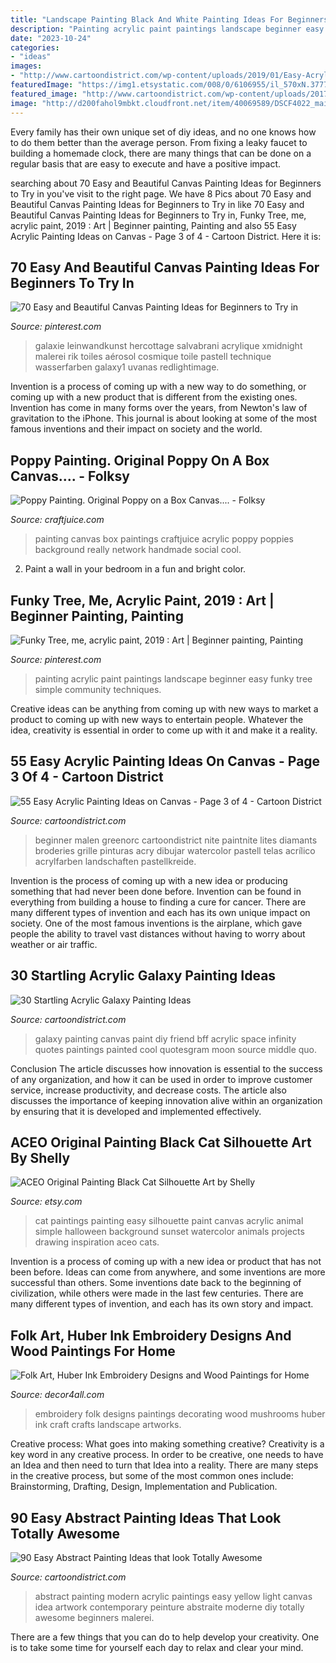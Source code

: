 ```yaml
---
title: "Landscape Painting Black And White Painting Ideas For Beginners ~ 30 Startling Acrylic Galaxy Painting Ideas"
description: "Painting acrylic paint paintings landscape beginner easy funky tree simple community techniques"
date: "2023-10-24"
categories:
- "ideas"
images:
- "http://www.cartoondistrict.com/wp-content/uploads/2019/01/Easy-Acrylic-Painting-Ideas-on-Canvas-31.jpg"
featuredImage: "https://img1.etsystatic.com/008/0/6106955/il_570xN.377776125_oy0l.jpg"
featured_image: "http://www.cartoondistrict.com/wp-content/uploads/2017/05/Easy-Abstract-Painting-Ideas30.jpg"
image: "http://d200fahol9mbkt.cloudfront.net/item/40069589/DSCF4022_main.jpg"
---
```



Every family has their own unique set of diy ideas, and no one knows how to do them better than the average person. From fixing a leaky faucet to building a homemade clock, there are many things that can be done on a regular basis that are easy to execute and have a positive impact.

	

		
searching about 70 Easy and Beautiful Canvas Painting Ideas for Beginners to Try in you've visit to the right page. We have 8 Pics about 70 Easy and Beautiful Canvas Painting Ideas for Beginners to Try in like 70 Easy and Beautiful Canvas Painting Ideas for Beginners to Try in, Funky Tree, me, acrylic paint, 2019 : Art | Beginner painting, Painting and also 55 Easy Acrylic Painting Ideas on Canvas - Page 3 of 4 - Cartoon District. Here it is:
		
    
## 70 Easy And Beautiful Canvas Painting Ideas For Beginners To Try In

<img loading=lazy src="https://i.pinimg.com/736x/23/0f/66/230f66deafe97c0f7b9e6e5684744f28.jpg" onerror="this.onerror=null;this.src='https://tse4.mm.bing.net/th?id=OIP.Rd2W86kM-eudfl1qHKZJswHaKc&amp;pid=15.1';" alt="70 Easy and Beautiful Canvas Painting Ideas for Beginners to Try in">

_Source: pinterest.com_

>galaxie leinwandkunst hercottage salvabrani acrylique xmidnight malerei rik toiles aérosol cosmique toile pastell technique wasserfarben galaxy1 uvanas redlightimage. 

	

Invention is a process of coming up with a new way to do something, or coming up with a new product that is different from the existing ones. Invention has come in many forms over the years, from Newton's law of gravitation to the iPhone. This journal is about looking at some of the most famous inventions and their impact on society and the world.

    
## Poppy Painting. Original Poppy On A Box Canvas.... - Folksy

<img loading=lazy src="http://d200fahol9mbkt.cloudfront.net/item/40069589/DSCF4022_main.jpg" onerror="this.onerror=null;this.src='https://tse1.mm.bing.net/th?id=OIP.SdC8JNJRGaABI_vNVW1d3AHaHf&amp;pid=15.1';" alt="Poppy Painting. Original Poppy on a Box Canvas.... - Folksy">

_Source: craftjuice.com_

>painting canvas box paintings craftjuice acrylic poppy poppies background really network handmade social cool. 

	

2. Paint a wall in your bedroom in a fun and bright color.

    
## Funky Tree, Me, Acrylic Paint, 2019 : Art | Beginner Painting, Painting

<img loading=lazy src="https://i.pinimg.com/736x/02/b4/18/02b4187c4b6ca952090a667fcad43898.jpg" onerror="this.onerror=null;this.src='https://tse4.mm.bing.net/th?id=OIP.fs--J9VjmJ-t1gNw_7DddQHaJ4&amp;pid=15.1';" alt="Funky Tree, me, acrylic paint, 2019 : Art | Beginner painting, Painting">

_Source: pinterest.com_

>painting acrylic paint paintings landscape beginner easy funky tree simple community techniques. 

	

Creative ideas can be anything from coming up with new ways to market a product to coming up with new ways to entertain people. Whatever the idea, creativity is essential in order to come up with it and make it a reality.

    
## 55 Easy Acrylic Painting Ideas On Canvas - Page 3 Of 4 - Cartoon District

<img loading=lazy src="http://www.cartoondistrict.com/wp-content/uploads/2019/01/Easy-Acrylic-Painting-Ideas-on-Canvas-31.jpg" onerror="this.onerror=null;this.src='https://tse1.mm.bing.net/th?id=OIP.NG2xSDBVmE5LOF8E1mKsIQHaJN&amp;pid=15.1';" alt="55 Easy Acrylic Painting Ideas on Canvas - Page 3 of 4 - Cartoon District">

_Source: cartoondistrict.com_

>beginner malen greenorc cartoondistrict nite paintnite lites diamants broderies grille pinturas acry dibujar watercolor pastell telas acrílico acrylfarben landschaften pastellkreide. 

	

Invention is the process of coming up with a new idea or producing something that had never been done before. Invention can be found in everything from building a house to finding a cure for cancer. There are many different types of invention and each has its own unique impact on society. One of the most famous inventions is the airplane, which gave people the ability to travel vast distances without having to worry about weather or air traffic.

    
## 30 Startling Acrylic Galaxy Painting Ideas

<img loading=lazy src="http://www.cartoondistrict.com/wp-content/uploads/2018/02/Acrylic-Galaxy-Painting-Ideas13.jpg" onerror="this.onerror=null;this.src='https://tse3.mm.bing.net/th?id=OIP.v_HBnxxfN_cbfouNX9IqyQHaLH&amp;pid=15.1';" alt="30 Startling Acrylic Galaxy Painting Ideas">

_Source: cartoondistrict.com_

>galaxy painting canvas paint diy friend bff acrylic space infinity quotes paintings painted cool quotesgram moon source middle quo. 

	

Conclusion
The article discusses how innovation is essential to the success of any organization, and how it can be used in order to improve customer service, increase productivity, and decrease costs. The article also discusses the importance of keeping innovation alive within an organization by ensuring that it is developed and implemented effectively.

    
## ACEO Original Painting Black Cat Silhouette Art By Shelly

<img loading=lazy src="https://img1.etsystatic.com/008/0/6106955/il_570xN.377776125_oy0l.jpg" onerror="this.onerror=null;this.src='https://tse1.mm.bing.net/th?id=OIP._dbV4QXpvsmvc3j4Pfy3WgHaKT&amp;pid=15.1';" alt="ACEO Original Painting Black Cat Silhouette Art by Shelly">

_Source: etsy.com_

>cat paintings painting easy silhouette paint canvas acrylic animal simple halloween background sunset watercolor animals projects drawing inspiration aceo cats. 

	

Invention is a process of coming up with a new idea or product that has not been before. Ideas can come from anywhere, and some inventions are more successful than others. Some inventions date back to the beginning of civilization, while others were made in the last few centuries. There are many different types of invention, and each has its own story and impact.

    
## Folk Art, Huber Ink Embroidery Designs And Wood Paintings For Home

<img loading=lazy src="https://decor4all.com/wp-content/uploads/2018/09/folk-artworks-embroidery-3.jpg" onerror="this.onerror=null;this.src='https://tse4.mm.bing.net/th?id=OIP.QRO9HqbDLNBepJkgOrdx6QHaHn&amp;pid=15.1';" alt="Folk Art, Huber Ink Embroidery Designs and Wood Paintings for Home">

_Source: decor4all.com_

>embroidery folk designs paintings decorating wood mushrooms huber ink craft crafts landscape artworks. 

	

Creative process: What goes into making something creative?
Creativity is a key word in any creative process. In order to be creative, one needs to have an Idea and then need to turn that Idea into a reality. There are many steps in the creative process, but some of the most common ones include: Brainstorming, Drafting, Design, Implementation and Publication.

    
## 90 Easy Abstract Painting Ideas That Look Totally Awesome

<img loading=lazy src="http://www.cartoondistrict.com/wp-content/uploads/2017/05/Easy-Abstract-Painting-Ideas30.jpg" onerror="this.onerror=null;this.src='https://tse2.mm.bing.net/th?id=OIP.YqWEj8IP8NowdRn4ZppDsQHaJK&amp;pid=15.1';" alt="90 Easy Abstract Painting Ideas that look Totally Awesome">

_Source: cartoondistrict.com_

>abstract painting modern acrylic paintings easy yellow light canvas idea artwork contemporary peinture abstraite moderne diy totally awesome beginners malerei. 

	

There are a few things that you can do to help develop your creativity. One is to take some time for yourself each day to relax and clear your mind.

